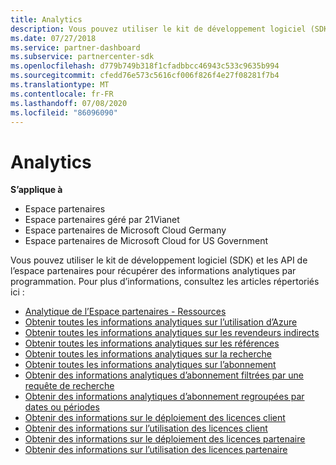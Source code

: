 ```yaml
---
title: Analytics
description: Vous pouvez utiliser le kit de développement logiciel (SDK) et les API de l’espace partenaires pour récupérer des informations analytiques par programmation. Pour plus d’informations, consultez les articles répertoriés ici.
ms.date: 07/27/2018
ms.service: partner-dashboard
ms.subservice: partnercenter-sdk
ms.openlocfilehash: d779b749b318f1cfadbbcc46943c533c9635b994
ms.sourcegitcommit: cfedd76e573c5616cf006f826f4e27f08281f7b4
ms.translationtype: MT
ms.contentlocale: fr-FR
ms.lasthandoff: 07/08/2020
ms.locfileid: "86096090"
---
```

# <a name="analytics"></a>Analytics

**S’applique à**

- Espace partenaires
- Espace partenaires géré par 21Vianet
- Espace partenaires de Microsoft Cloud Germany
- Espace partenaires de Microsoft Cloud for US Government

Vous pouvez utiliser le kit de développement logiciel (SDK) et les API de l’espace partenaires pour récupérer des informations analytiques par programmation. Pour plus d’informations, consultez les articles répertoriés ici :

- [Analytique de l’Espace partenaires - Ressources](partner-center-analytics-resources.md)
- [Obtenir toutes les informations analytiques sur l’utilisation d’Azure](get-all-azure-usage-analytics.md)
- [Obtenir toutes les informations analytiques sur les revendeurs indirects](get-all-indirect-resellers-analytics.md)
- [Obtenir toutes les informations analytiques sur les références](get-all-referrals-analytics.md)
- [Obtenir toutes les informations analytiques sur la recherche](get-all-search-analytics.md)
- [Obtenir toutes les informations analytiques sur l’abonnement](get-all-subscription-analytics.md)
- [Obtenir des informations analytiques d’abonnement filtrées par une requête de recherche](get-subscription-analytics-by-search-query.md)
- [Obtenir des informations analytiques d’abonnement regroupées par dates ou périodes](get-subscription-analytics-grouped-by-dates-or-terms.md)
- [Obtenir des informations sur le déploiement des licences client](get-customer-licenses-deployment-information.md)
- [Obtenir des informations sur l’utilisation des licences client](get-customer-licenses-usage-information.md)
- [Obtenir des informations sur le déploiement des licences partenaire](get-partner-licenses-deployment-information.md)
- [Obtenir des informations sur l’utilisation des licences partenaire](get-partner-licenses-usage-information.md)
